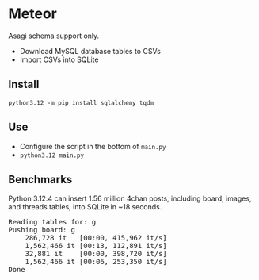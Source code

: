 # Meteor

Asagi schema support only.

- Download MySQL database tables to CSVs
- Import CSVs into SQLite

## Install

`python3.12 -m pip install sqlalchemy tqdm`

## Use

- Configure the script in the bottom of `main.py`
- `python3.12 main.py`


## Benchmarks

Python 3.12.4 can insert 1.56 million 4chan posts, including board, images, and threads tables, into SQLite in ~18 seconds.

<pre>
Reading tables for: g
Pushing board: g
    286,728 it   [00:00, 415,962 it/s]
    1,562,466 it [00:13, 112,891 it/s]
    32,881 it    [00:00, 398,720 it/s]
    1,562,466 it [00:06, 253,350 it/s]
Done
</pre>